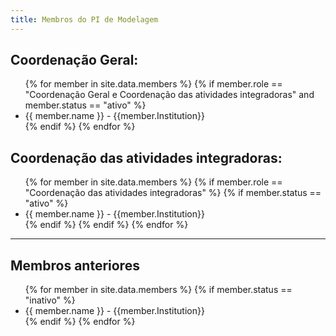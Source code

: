 ```yaml
---
title: Membros do PI de Modelagem
---
```


## Coordenação Geral:

<ul>
    {% for member in site.data.members %}
      {% if member.role == "Coordenação Geral e Coordenação das atividades integradoras"  and member.status == "ativo" %}
    <li>
          <a>{{ member.name }}<a/>  - {{member.Institution}}  
    </li>
      {% endif %}
    {% endfor %}
</ul>


## Coordenação das atividades integradoras:
<ul>
    {% for member in site.data.members %}  
      {% if member.role == "Coordenação das atividades integradoras"  %}  
        {% if member.status == "ativo" %}  
           <li>  
              <a>{{ member.name }}<a/>  - {{member.Institution}}  
           </li>  
        {% endif %}  
      {% endif %}  
    {% endfor %}  
</ul>  

---
## Membros anteriores

<ul>
    {% for member in site.data.members %}
      {% if member.status == "inativo" %}
        <li>
          <a>{{ member.name }}<a/>  - {{member.Institution}}
        </li>
      {% endif %}
    {% endfor %}
</ul>
